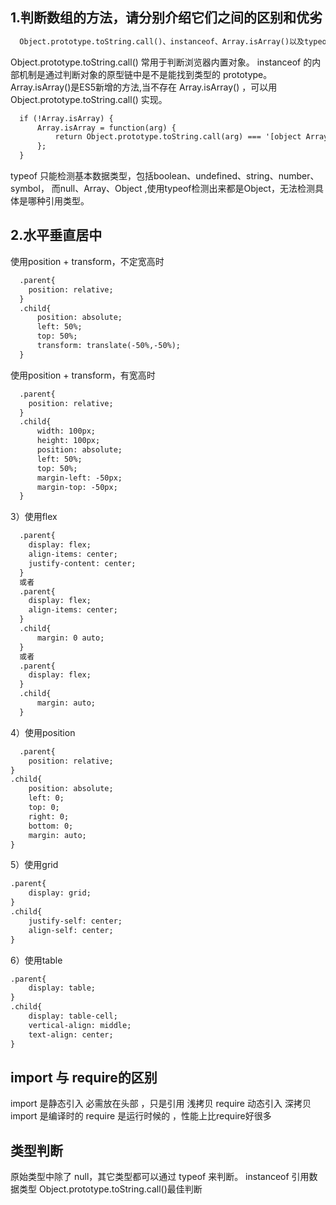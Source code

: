 <!--
 * @Author: your name
 * @Date: 2021-03-16 09:49:25
 * @LastEditTime: 2021-04-20 16:10:24
 * @LastEditors: Please set LastEditors
 * @Description: In User Settings Edit
 * @FilePath: \lcz_document\docs\questions\base.md
-->
##  1.判断数组的方法，请分别介绍它们之间的区别和优劣
```html
  Object.prototype.toString.call()、instanceof、Array.isArray()以及typeof
```
Object.prototype.toString.call() 常用于判断浏览器内置对象。
instanceof 的内部机制是通过判断对象的原型链中是不是能找到类型的 prototype。
Array.isArray()是ES5新增的方法,当不存在 Array.isArray() ，可以用 Object.prototype.toString.call() 实现。
```html
  if (!Array.isArray) {
      Array.isArray = function(arg) {
          return Object.prototype.toString.call(arg) === '[object Array]';
      };
  }
```
typeof 只能检测基本数据类型，包括boolean、undefined、string、number、symbol，
而null、Array、Object ,使用typeof检测出来都是Object，无法检测具体是哪种引用类型。

## 2.水平垂直居中
使用position + transform，不定宽高时
```html
  .parent{
    position: relative;
  }
  .child{
      position: absolute;
      left: 50%;
      top: 50%;
      transform: translate(-50%,-50%);
  }
```
使用position + transform，有宽高时
```html
  .parent{
    position: relative;
  }
  .child{
      width: 100px;
      height: 100px;
      position: absolute;
      left: 50%;
      top: 50%;
      margin-left: -50px;
      margin-top: -50px;
  }
```
3）使用flex
```html
  .parent{
    display: flex;
    align-items: center;
    justify-content: center;
  }
  或者
  .parent{
    display: flex;
    align-items: center;
  }
  .child{
      margin: 0 auto;
  }
  或者
  .parent{
    display: flex;
  }
  .child{
      margin: auto;
  }
```
4）使用position
```html
  .parent{
    position: relative;
}
.child{
    position: absolute;
    left: 0;
    top: 0;
    right: 0;
    bottom: 0;
    margin: auto;
}
```
5）使用grid
```html
.parent{
    display: grid;
}
.child{
    justify-self: center;
    align-self: center;
}
```

6）使用table
```html
.parent{
    display: table;
}
.child{
    display: table-cell;
    vertical-align: middle;
    text-align: center;
}
```

## import 与 require的区别
import 是静态引入 必需放在头部 ，只是引用 浅拷贝
require 动态引入  深拷贝
import 是编译时的 require 是运行时候的 ，性能上比require好很多

## 类型判断
原始类型中除了 null，其它类型都可以通过 typeof 来判断。
instanceof 引用数据类型
Object.prototype.toString.call()最佳判断